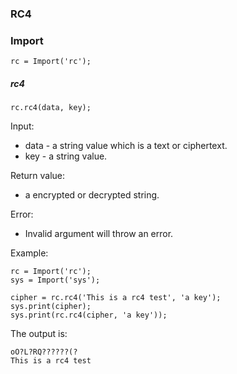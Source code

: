 ### RC4



### Import

```
rc = Import('rc');
```



##### rc4

```
rc.rc4(data, key);
```

Input:

- data - a string value which is a text or ciphertext.
- key - a string value.

Return value:

- a encrypted or decrypted string.

Error:

- Invalid argument will throw an error.

Example:

```
rc = Import('rc');
sys = Import('sys');

cipher = rc.rc4('This is a rc4 test', 'a key');
sys.print(cipher);
sys.print(rc.rc4(cipher, 'a key'));
```

The output is:

```
oO?L?RQ??????(?
This is a rc4 test
```

